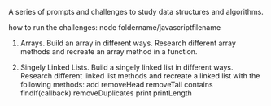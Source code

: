 A series of prompts and challenges to study data structures and algorithms.

how to run the challenges:
node foldername/javascriptfilename

1. Arrays. Build an array in different ways. Research different array methods and recreate an array method in a function.

2. Singely Linked Lists. Build a singely linked list in different ways. Research different linked list methods and recreate a linked list with the following methods:
   add
   removeHead
   removeTail
   contains
   findIf(callback)
   removeDuplicates
   print
   printLength
